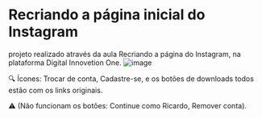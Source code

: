 # Recriando a página inicial do Instagram
projeto realizado através da aula Recriando a página do Instagram, na plataforma Digital Innovetion One.
![image](https://user-images.githubusercontent.com/91957988/137357330-887fc1f4-a75a-42ee-91a0-dc8910d862bb.png)

🔍 Ícones: Trocar de conta, Cadastre-se, e os botões de downloads todos estão com os links originais.

⚠️ (Não funcionam os botões: Continue como Ricardo, Remover conta).
